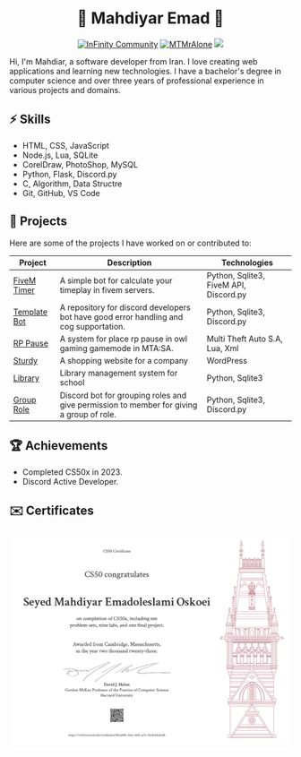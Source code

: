 <h1 align="center">🗽 Mahdiyar Emad 🗽</h1>

<div align="center">
    <a href="https://discord.gg/infinitytm"><img src="https://badgen.net/discord/members/infinitytm?icon=discord" alt="InFinity Community"/></a>
    <a href="https://x.com/mtmralone"><img src="https://img.shields.io/twitter/follow/mtmralone?style=social" alt="MTMrAlone"/></a>
    <a href="https://top.gg/bot/1102672586921488434"><img src="https://top.gg/api/widget/upvotes/1102672586921488434.svg"></a>
</div>

Hi, I'm Mahdiar, a software developer from Iran. I love creating web applications and learning new technologies. I have a bachelor's degree in computer science and over three years of professional experience in various projects and domains.

## ⚡ Skills
- HTML, CSS, JavaScript
- Node.js, Lua, SQLite
- CorelDraw, PhotoShop, MySQL
- Python, Flask, Discord.py
- C, Algorithm, Data Structre
- Git, GitHub, VS Code

## 🌱 Projects
Here are some of the projects I have worked on or contributed to:

| Project | Description | Technologies |
|---------|-------------|--------------|
| [FiveM Timer](https://infinitycommunity.ir/discord) | A simple bot for calculate your timeplay in fivem servers. | Python, Sqlite3, FiveM API, Discord.py |
| [Template Bot](https://github.com/MTMrAlone/Template-Bot) | A repository for discord developers bot have good error handling and cog supportation. | Python, Sqlite3, Discord.py |
| [RP Pause](https://github.com/MTMrAlone/RP-Pause) | A system for place rp pause in owl gaming gamemode in MTA:SA. | Multi Theft Auto S.A, Lua, Xml |
| [Sturdy](https://sturdy.ir/) | A shopping website for a company | WordPress | 
| [Library](https://github.com/MTMrAlone/Library) | Library management system for school | Python, Sqlite3 |
| [Group Role](https://github.com/MTMrAlone/GroupsRole-Bot) | Discord bot for grouping roles and give permission to member for giving a group of role. | Python, Sqlite3, Discord.py |

## 🏆 Achievements
- Completed CS50x in 2023.
- Discord Active Developer.

## ✉️ Certificates
![CS50x Certificate](./CS50x.jpg?raw=true)
